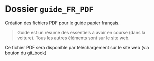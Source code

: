 # Dossier `guide_FR_PDF`

Création des fichiers PDF pour le guide papier français.

> Guide est un résumé des essentiels à avoir en course (dans la voiture). Tous les autres éléments sont sur le site web.

Ce fichier PDF sera disponible par téléchargement sur le site web (via bouton du git_book)